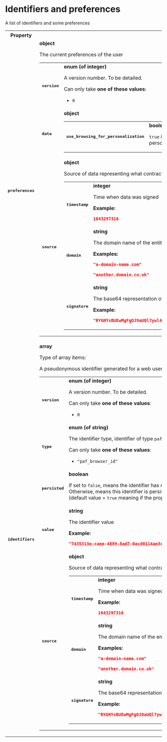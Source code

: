 # Identifiers and preferences

A list of identifiers and some preferences

<table>

<tr>
    <th> Property </th>
    <th> Description </th>
</tr>

<tr>
<td>
<pre><b>preferences</b></pre>
</td>
<td>
<b>object</b>

The current preferences of the user

<table>

<tr>
<td>
<pre><b>version</b></pre>
</td>
<td>
<b>enum (of integer)</b>

A version number. To be detailed.

Can only take **one of these values**:
* `0`
</td>
</tr>

<tr>
<td>
<pre><b>data</b></pre>
</td>
<td>
<b>object</b>

<table>

<tr>
<td>
<pre><b>use_browsing_for_personalization</b></pre>
</td>
<td>
<b>boolean</b>

`true` if the user accepted the usage of browsing history for ad personalization, `false` otherwise

</td>
</tr>

</table>

</td>
</tr>

<tr>
<td>
<pre><b>source</b></pre>
</td>
<td>
<b>object</b>

Source of data representing what contracting party created and signed the data

<table>

<tr>
<td>
<pre><b>timestamp</b></pre>
</td>
<td>
<b>integer</b>

Time when data was signed

**Example:** 

```json
1643297316
```

</td>
</tr>

<tr>
<td>
<pre><b>domain</b></pre>
</td>
<td>
<b>string</b>

The domain name of the entity that signed this data

**Examples:** 

```json
"a-domain-name.com"
```

```json
"another.domain.co.uk"
```

</td>
</tr>

<tr>
<td>
<pre><b>signature</b></pre>
</td>
<td>
<b>string</b>

The base64 representation of a data signature

**Example:** 

```json
"RYGHYsBUEwMgFgOJ9aUQl7ywl4xnqdmwWIgPbaIowbXbmZAFKLa7mcBJQuWh1wEskpu57SHn2mmCF6V5+cESgw=="
```

</td>
</tr>

</table>

</td>
</tr>

</table>

</td>
</tr>

<tr>
<td>
<pre><b>identifiers</b></pre>
</td>
<td>
<b>array</b>

Type of array items:

A pseudonymous identifier generated for a web user

<table>

<tr>
<td>
<pre><b>version</b></pre>
</td>
<td>
<b>enum (of integer)</b>

A version number. To be detailed.

Can only take **one of these values**:
* `0`
</td>
</tr>

<tr>
<td>
<pre><b>type</b></pre>
</td>
<td>
<b>enum (of string)</b>

The identifier type, identifier of type `paf_browser_id` is mandatory and is "pivot"

Can only take **one of these values**:
* `"paf_browser_id"`
</td>
</tr>

<tr>
<td>
<pre><b>persisted</b></pre>
</td>
<td>
<b>boolean</b>

If set to `false`, means the identifier has not yet been persisted as a cookie.<br>Otherwise, means this identifier is persisted as a PAF cookie<br>(default value = `true` meaning if the property is omitted the identifier *is* persisted)

</td>
</tr>

<tr>
<td>
<pre><b>value</b></pre>
</td>
<td>
<b>string</b>

The identifier value

**Example:** 

```json
"7435313e-caee-4889-8ad7-0acd0114ae3c"
```

</td>
</tr>

<tr>
<td>
<pre><b>source</b></pre>
</td>
<td>
<b>object</b>

Source of data representing what contracting party created and signed the data

<table>

<tr>
<td>
<pre><b>timestamp</b></pre>
</td>
<td>
<b>integer</b>

Time when data was signed

**Example:** 

```json
1643297316
```

</td>
</tr>

<tr>
<td>
<pre><b>domain</b></pre>
</td>
<td>
<b>string</b>

The domain name of the entity that signed this data

**Examples:** 

```json
"a-domain-name.com"
```

```json
"another.domain.co.uk"
```

</td>
</tr>

<tr>
<td>
<pre><b>signature</b></pre>
</td>
<td>
<b>string</b>

The base64 representation of a data signature

**Example:** 

```json
"RYGHYsBUEwMgFgOJ9aUQl7ywl4xnqdmwWIgPbaIowbXbmZAFKLa7mcBJQuWh1wEskpu57SHn2mmCF6V5+cESgw=="
```

</td>
</tr>

</table>

</td>
</tr>

</table>

</td>
</tr>

</table>

